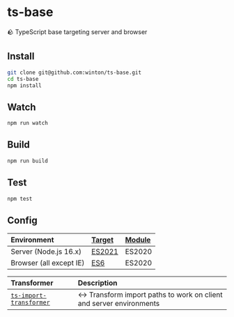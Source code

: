 # ts-base

🪨 TypeScript base targeting server and browser

## Install

```bash
git clone git@github.com:winton/ts-base.git
cd ts-base
npm install
```

## Watch

```bash
npm run watch
```

## Build

```bash
npm run build
```

## Test

```bash
npm test
```

## Config

| Environment | [Target](https://www.typescriptlang.org/tsconfig#target) | [Module](https://www.typescriptlang.org/tsconfig#module) |
| :--- | :--- | :--- |
| Server (Node.js 16.x) | [ES2021](https://node.green/#ES2021) | ES2020 |
| Browser (all except IE) | [ES6](https://kangax.github.io/compat-table/es6) | ES2020 |

| Transformer | Description |
| :--- | :--- |
| [`ts-import-transformer`](https://github.com/winton/ts-import-transformer) | ↔️ Transform import paths to work on client and server environments |